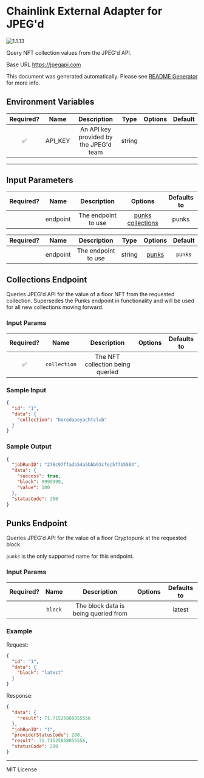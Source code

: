 # Chainlink External Adapter for JPEG'd

![1.1.13](https://img.shields.io/github/package-json/v/smartcontractkit/external-adapters-js?filename=packages/sources/jpegd/package.json)

Query NFT collection values from the JPEG'd API.

Base URL https://jpegapi.com

This document was generated automatically. Please see [README Generator](../../scripts#readme-generator) for more info.

## Environment Variables

| Required? |  Name   |              Description               |  Type  | Options | Default |
| :-------: | :-----: | :------------------------------------: | :----: | :-----: | :-----: |
|    ✅     | API_KEY | An API key provided by the JPEG'd team | string |         |         |

---

## Input Parameters

| Required? |   Name   |     Description     |                            Options                            | Defaults to |
| :-------: | :------: | :-----------------: | :-----------------------------------------------------------: | :---------: |
|           | endpoint | The endpoint to use | [punks](#punks-endpoint) [collections](#collections-endpoint) |    punks    |

| Required? |   Name   |     Description     |  Type  |         Options          | Default |
| :-------: | :------: | :-----------------: | :----: | :----------------------: | :-----: |
|           | endpoint | The endpoint to use | string | [punks](#punks-endpoint) | `punks` |

## Collections Endpoint

Queries JPEG'd API for the value of a floor NFT from the requested collection. Supersedes the Punks endpoint in functionality and will be used for all new collections moving forward.

### Input Params

| Required? |     Name     |           Description            | Options | Defaults to |
| :-------: | :----------: | :------------------------------: | :-----: | :---------: |
|    ✅     | `collection` | The NFT collection being queried |         |             |

### Sample Input

```json
{
  "id": "1",
  "data": {
    "collection": "boredapeyachtclub"
  }
}
```

### Sample Output

```json
{
  "jobRunID": "278c97ffadb54a5bbb93cfec5f7b5503",
  "data": {
    "success": true,
    "block": 9999999,
    "value": 100
  },
  "statusCode": 200
}
```

## Punks Endpoint

Queries JPEG'd API for the value of a floor Cryptopunk at the requested block.

`punks` is the only supported name for this endpoint.

### Input Params

| Required? |  Name   |             Description              | Options | Defaults to |
| :-------: | :-----: | :----------------------------------: | :-----: | :---------: |
|           | `block` | The block data is being queried from |         |   latest    |

### Example

Request:

```json
{
  "id": "1",
  "data": {
    "block": "latest"
  }
}
```

Response:

```json
{
  "data": {
    "result": 71.71525868055556
  },
  "jobRunID": "1",
  "providerStatusCode": 200,
  "result": 71.71525868055556,
  "statusCode": 200
}
```

---

MIT License
